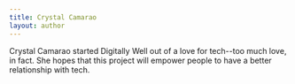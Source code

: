 ```yaml
---
title: Crystal Camarao
layout: author
---
```


Crystal Camarao started Digitally Well out of a love for tech--too much love, in fact. She hopes that this project will empower people to have a better relationship with tech.